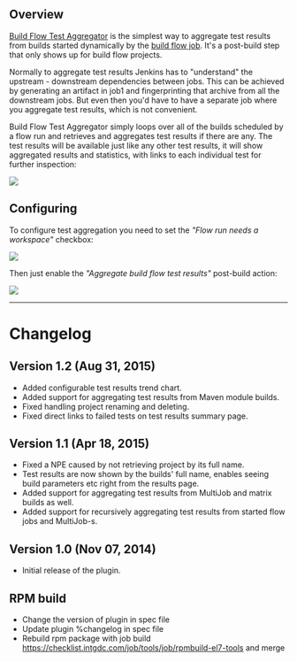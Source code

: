 ## Overview

[Build Flow Test Aggregator](https://wiki.jenkins-ci.org/display/JENKINS/Build+Flow+Test+Aggregator+Plugin) is the simplest way to aggregate test results from builds started dynamically by the [build flow job](https://wiki.jenkins-ci.org/display/JENKINS/Build+Flow+Plugin). It's a post-build step that only shows up for build flow projects.

Normally to aggregate test results Jenkins has to "understand" the upstream - downstream dependencies between jobs. This can be achieved by generating an artifact in job1 and fingerprinting that archive from all the downstream jobs. But even then you'd have to have a separate job where you aggregate test results, which is not convenient.

Build Flow Test Aggregator simply loops over all of the builds scheduled by a flow run and retrieves and aggregates test results if there are any. The test results will be available just like any other test results, it will show aggregated results and statistics, with links to each individual test for further inspection:

<img src="http://cl.ly/image/2S1k221G1k0W/Image%202014-11-07%20at%201.37.40%20pm.png" />

## Configuring

To configure test aggregation you need to set the *"Flow run needs a workspace"* checkbox:

<img src="http://cl.ly/image/2E1p0Z1O2W1i/Image%202014-11-07%20at%201.33.17%20pm.png" />

Then just enable the *"Aggregate build flow test results"* post-build action:

<img src="http://f.cl.ly/items/0T2a09300o0f1G2q423w/Image%202015-08-30%20at%208.35.00%20pm.png" />

----

# Changelog

## Version 1.2 (Aug 31, 2015)

* Added configurable test results trend chart.
* Added support for aggregating test results from Maven module builds.
* Fixed handling project renaming and deleting.
* Fixed direct links to failed tests on test results summary page.

## Version 1.1 (Apr 18, 2015)

* Fixed a NPE caused by not retrieving project by its full name.
* Test results are now shown by the builds' full name, enables seeing build parameters etc right from the results page.
* Added support for aggregating test results from MultiJob and matrix builds as well.
* Added support for recursively aggregating test results from started flow jobs and MultiJob-s.

## Version 1.0 (Nov 07, 2014)

* Initial release of the plugin.

## RPM build
* Change the version of plugin in spec file
* Update plugin %changelog in spec file
* Rebuild rpm package with job build https://checklist.intgdc.com/job/tools/job/rpmbuild-el7-tools and merge
